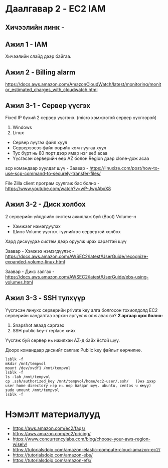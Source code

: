 # Даалгавар 2 - EC2 IAM

## Хичээлийн линк - 

## Ажил 1 - IAM

Хичээлийн слайд дээр байгаа.


## Ажил 2 - Billing alarm

https://docs.aws.amazon.com/AmazonCloudWatch/latest/monitoring/monitor_estimated_charges_with_cloudwatch.html 


## Ажил 3-1 - Сервер үүсгэх
Fixed IP бүхий 2 сервер үүсгэнэ. (micro хэмжээтэй сервер үүсгээрэй)
1.  Windows
2.  Linux

- Сервер лүүгээ файл хуул
- Серверээсээ файл өөрийн ком луугаа хуул
- Тус бүрт нь 80 порт дээр ямар нэг веб асаа
- Үүсгэсэн серверийн өөр AZ болон Region дээр clone-дож асаа

scp командаар хуулдаг шүү - Заавар - https://linuxize.com/post/how-to-use-scp-command-to-securely-transfer-files/

File Zilla client програм суулгаж бас болно - https://www.youtube.com/watch?v=wP-JwpAbxX8

## Ажил 3-2 - Диск холбох
2 серверийн үйлдлийн систем ажиллаж буй (Boot) Volume-н
-   Хэмжээг нэмэгдүүлэх 
-   Шинэ Volume үүсгэж түүнийгээ сервертэй холбох

Хард дискүүдээ систем дээр оруулж ирэх хэрэгтэй шүү

Заавар - Хэмжээ нэмэгдүүлэх - https://docs.aws.amazon.com/AWSEC2/latest/UserGuide/recognize-expanded-volume-linux.html

Заавар - Дикс залгах - https://docs.aws.amazon.com/AWSEC2/latest/UserGuide/ebs-using-volumes.html


## Ажил 3-3 - SSH түлхүүр

Үүсгэсэн линукс серверийн private key алга болгосон тохиолдолд EC2 серверийн хандалтаа хэрхэн эргүүлж олж авах вэ?
**2 аргаар орж болно:**
1. Snapshot аваад сэргээх
2. SSH public key-г replace хийх


Үүсгэж буй сервер нь ижилхэн AZ-д байх ёстой шүү.

Доорх командаар дискийг салгаж Public key файлыг өөрчилнө.
```
lsblk -f
mkdir /mnt/tempvol
mount /dev/xvdf1 /mnt/tempvol
lsblk -f
ls -lah /mnt/tempvol
cp .ssh/authorized_key /mnt/tempvol/home/ec2-user/.ssh/   (Энэ дээр user home directory нэр нь өөр байдаг шүү. ubuntu, centos ч юмуу)
sudo umount /mnt/tempvol
lsblk -f
```

# Нэмэлт материалууд

- https://aws.amazon.com/ec2/faqs/
- https://aws.amazon.com/ec2/pricing/
- https://www.concurrencylabs.com/blog/choose-your-aws-region-wisely/
- https://tutorialsdojo.com/amazon-elastic-compute-cloud-amazon-ec2/
- https://tutorialsdojo.com/amazon-ebs/
- https://tutorialsdojo.com/amazon-efs/

